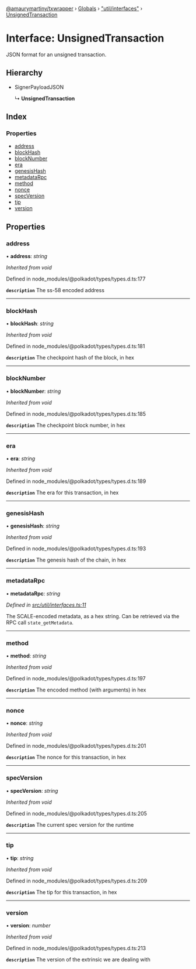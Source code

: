 [@amaurymartiny/txwrapper](../README.md) › [Globals](../globals.md) › ["util/interfaces"](../modules/_util_interfaces_.md) › [UnsignedTransaction](_util_interfaces_.unsignedtransaction.md)

# Interface: UnsignedTransaction

JSON format for an unsigned transaction.

## Hierarchy

* SignerPayloadJSON

  ↳ **UnsignedTransaction**

## Index

### Properties

* [address](_util_interfaces_.unsignedtransaction.md#address)
* [blockHash](_util_interfaces_.unsignedtransaction.md#blockhash)
* [blockNumber](_util_interfaces_.unsignedtransaction.md#blocknumber)
* [era](_util_interfaces_.unsignedtransaction.md#era)
* [genesisHash](_util_interfaces_.unsignedtransaction.md#genesishash)
* [metadataRpc](_util_interfaces_.unsignedtransaction.md#metadatarpc)
* [method](_util_interfaces_.unsignedtransaction.md#method)
* [nonce](_util_interfaces_.unsignedtransaction.md#nonce)
* [specVersion](_util_interfaces_.unsignedtransaction.md#specversion)
* [tip](_util_interfaces_.unsignedtransaction.md#tip)
* [version](_util_interfaces_.unsignedtransaction.md#version)

## Properties

###  address

• **address**: *string*

*Inherited from void*

Defined in node_modules/@polkadot/types/types.d.ts:177

**`description`** The ss-58 encoded address

___

###  blockHash

• **blockHash**: *string*

*Inherited from void*

Defined in node_modules/@polkadot/types/types.d.ts:181

**`description`** The checkpoint hash of the block, in hex

___

###  blockNumber

• **blockNumber**: *string*

*Inherited from void*

Defined in node_modules/@polkadot/types/types.d.ts:185

**`description`** The checkpoint block number, in hex

___

###  era

• **era**: *string*

*Inherited from void*

Defined in node_modules/@polkadot/types/types.d.ts:189

**`description`** The era for this transaction, in hex

___

###  genesisHash

• **genesisHash**: *string*

*Inherited from void*

Defined in node_modules/@polkadot/types/types.d.ts:193

**`description`** The genesis hash of the chain, in hex

___

###  metadataRpc

• **metadataRpc**: *string*

*Defined in [src/util/interfaces.ts:11](https://github.com/paritytech/txwrapper/blob/c5e4189/src/util/interfaces.ts#L11)*

The SCALE-encoded metadata, as a hex string. Can be retrieved via the RPC
call `state_getMetadata`.

___

###  method

• **method**: *string*

*Inherited from void*

Defined in node_modules/@polkadot/types/types.d.ts:197

**`description`** The encoded method (with arguments) in hex

___

###  nonce

• **nonce**: *string*

*Inherited from void*

Defined in node_modules/@polkadot/types/types.d.ts:201

**`description`** The nonce for this transaction, in hex

___

###  specVersion

• **specVersion**: *string*

*Inherited from void*

Defined in node_modules/@polkadot/types/types.d.ts:205

**`description`** The current spec version for  the runtime

___

###  tip

• **tip**: *string*

*Inherited from void*

Defined in node_modules/@polkadot/types/types.d.ts:209

**`description`** The tip for this transaction, in hex

___

###  version

• **version**: *number*

*Inherited from void*

Defined in node_modules/@polkadot/types/types.d.ts:213

**`description`** The version of the extrinsic we are dealing with
